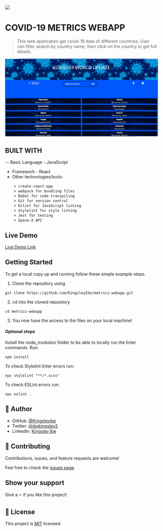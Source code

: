 ![](https://img.shields.io/badge/Microverse-blueviolet)

# COVID-19 METRICS WEBAPP

>This web application get covid-19 data of different countries. User can filter search by country name, then click on the country to get full details.

![Screenshot](/src/images/screenShot.jpeg)

## BUILT WITH

-- Basic Language - JavaScript 
- Framework - React
- Other technologies/tools: 

``` create-react-app
    > create-react-app
    > webpack for bundling files
    > Babel for code transpiling
    > Git for version control
    > Eslint for JavaScript linting
    > Stylelint for style linting
    > Jest for testing
    > Space-X API
 ```

## Live Demo

[Live Demo Link](https://kingsleyibe.github.io/metrics-webapp/)

## Getting Started

To get a local copy up and running follow these simple example steps.

1. Clone the repository using

```
git clone https://github.com/KingsleyIbe/metrics-webapp.git
```

2. cd into the cloned repository

```
cd metrics-webapp
```

3. You now have the access to the files on your local machine!

#### Optional steps

Install the node_modules/ folder to be able to locally run the linter commands. Run:

```
npm install
```


To check Stylelint linter errors run:

```
npx stylelint "**/*.scss"
```

To check ESLint errors run:

```
npx eslint .
```

## 👤 **Author**

- GitHub: [@Kingsleyibe](https://github.com/kingsleyibe)
- Twitter: [@ibekingsley2](https://twitter.com/ibekingsley2)
- LinkedIn: [Kingsley Ibe](https://www.linkedin.com/in/kingsley-ibe-5669a5134/)

## 🤝 Contributing

Contributions, issues, and feature requests are welcome!

Feel free to check the [issues page](https://github.com/KingsleyIbe/metrics-webapp/issues).

## Show your support

Give a ⭐️ if you like this project!

## 📝 License

This project is [MIT](./MIT.md) licensed.
